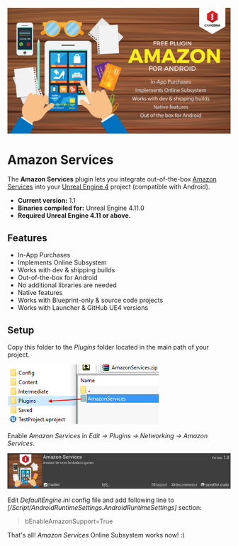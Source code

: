 ![Splash](Resources/Splash.png)

# Amazon Services

The **Amazon Services** plugin lets you integrate out-of-the-box [Amazon Services](https://developer.amazon.com/public/apis/earn/in-app-purchasing) into your [Unreal Engine 4](http://www.unrealengine.com) project (compatible with Android).

* **Current version:** 1.1
* **Binaries compiled for:** Unreal Engine 4.11.0
* **Required Unreal Engine 4.11 or above.**

## Features
* In-App Purchases
* Implements Online Subsystem
* Works with dev & shipping builds
* Out-of-the-box for Android
* No additional libraries are needed
* Native features
* Works with Blueprint-only & source code projects
* Works with Launcher & GitHub UE4 versions

## Setup
Copy this folder to the *Plugins* folder located in the main path of your project.

![CopyFiles](Resources/CopyFiles.png)

Enable *Amazon Services* in *Edit -> Plugins -> Networking -> Amazon Services*.

![EnablePlugin](Resources/EnablePlugin.png)

Edit *DefaultEngine.ini* config file and add following line to *[/Script/AndroidRuntimeSettings.AndroidRuntimeSettings]* section:
> bEnableAmazonSupport=True

That's all! *Amazon Services* Online Subsystem works now! :)
